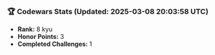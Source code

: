 ### 🏆 Codewars Stats (Updated: 2025-03-08 20:03:58 UTC)

- **Rank:** 8 kyu
- **Honor Points:** 3
- **Completed Challenges:** 1
